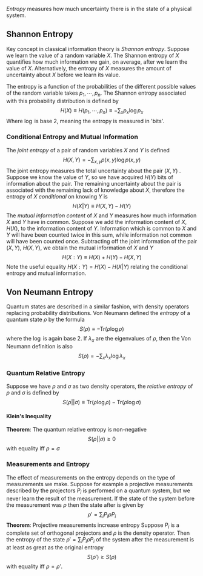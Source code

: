_Entropy_ measures how much uncertainty there is in the state of a physical system. 
## Shannon Entropy
Key concept in classical information theory is _Shannon entropy_. Suppose we learn the value of a random variable $X$. The Shannon entropy of $X$ quantifies how much information we gain, on average, after we learn the value of $X$. Alternatively, the entropy of $X$ measures the amount of uncertainty about $X$ before we learn its value. 

The entropy is a function of the probabilities of the different possible values of the random variable takes $p_1, \cdots, p_n$. The Shannon entropy associated with this probability distribution is defined by $$H(X)\equiv H(p_1, \cdots, p_n) \equiv-\sum_{x} p_x\log p_x $$ Where $\log$ is base $2$, meaning the entropy is measured in 'bits'. 

### Conditional Entropy and Mutual Information
The _joint entropy_ of a pair of random variables $X$ and $Y$ is defined $$H(X, Y) = -\sum_{x,y} p(x,y) \log p(x,y)$$ The joint entropy measures the total uncertainty about the pair $(X,Y)$ . Suppose we know the value of $Y$, so we have acquired $H(Y)$ bits of information about the pair. The remaining uncertainty about the pair is associated with the remaining lack of knowledge about $X$, therefore the entropy of $X$ _conditional_ on knowing $Y$ is $$H(X|Y)\equiv H(X, Y) - H(Y)$$
The _mutual information content_ of $X$ and $Y$ measures how much information $X$ and $Y$ have in common. Suppose we add the information content of $X$, $H(X)$, to the information content of $Y$. Information which is common to $X$ and $Y$ will have been counted twice in this sum, while information not common will have been counted once. Subtracting off the joint information of the pair $(X, Y)$, $H(X,Y)$, we obtain the mutual information of $X$ and $Y$ $$H(X:Y) \equiv H(X) + H(Y) - H(X, Y)$$Note the useful equality $H(X:Y) = H(X) - H(X|Y)$ relating the conditional entropy and mutual information. 

## Von Neumann Entropy
Quantum states are described in a similar fashion, with density operators replacing probability distributions. Von Neumann defined the _entropy_ of a quantum state $\rho$ by the formula $$S(\rho) \equiv-\text{Tr}(\rho\log\rho) $$where the $\log$ is again base $2$. If $\lambda_x$ are the eigenvalues of $\rho$, then the Von Neumann definition is also $$S(\rho) = - \sum_{x} \lambda_x \log\lambda_x $$
### Quantum Relative Entropy
Suppose we have $\rho$ and $\sigma$ as two density operators, the _relative entropy_ of $\rho$ and $\sigma$ is defined by $$S(\rho || \sigma) \equiv \text{Tr}(\rho \log\rho) - \text{Tr}(\rho\log\sigma) $$
#### Klein's Inequality 
__Theorem__: 
The quantum relative entropy is non-negative $$S(\rho||\sigma)\geq 0$$with equality iff $\rho = \sigma$ 
### Measurements and Entropy
The effect of measurements on the entropy depends on the type of measurements we make. Suppose for example a projective measurements described by the projectors $P_i$ is performed on a quantum system, but we never learn the result of the measurement. If the state of the system before the measurement was $\rho$ then the state after is given by $$\rho' = \sum_i P_i \rho P_i$$
__Theorem__: Projective measurements increase entropy
Suppose $P_i$ is a complete set of orthogonal projectors and $\rho$ is the density operator. Then the entropy of the state $\rho' = \sum_i P_i \rho P_i$ of the system after the measurement  is at least as great as the original entropy $$S(\rho') \geq S(\rho) $$ with equality iff $\rho = \rho'$. 
